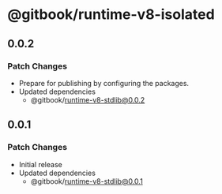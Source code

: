 # @gitbook/runtime-v8-isolated

## 0.0.2

### Patch Changes

- Prepare for publishing by configuring the packages.
- Updated dependencies
  - @gitbook/runtime-v8-stdlib@0.0.2

## 0.0.1

### Patch Changes

- Initial release
- Updated dependencies
  - @gitbook/runtime-v8-stdlib@0.0.1
